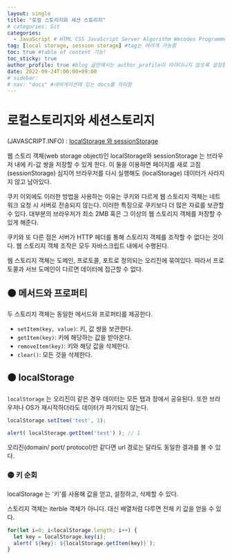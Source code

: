 ```yaml
---
layout: single
title: "로컬 스토리지와 세션 스토리지"
# categories: Git
categories:
  - JavaScript # HTML CSS JavaScript Server Algorithm Wecodes Programmers CS Github Blog
tag: [local storage, session storage] #tag는 여러개 가능함
toc: true #table of content 기능!
toc_sticky: true
author_profile: true #blog 글안에서는 author_profile이 따라다니지 않도록 설정함
date: 2022-09-24T:00:00+09:00
# sidebar:
# nav: "docs" #네비게이션에 있는 docs를 의미함
---
```

<style>
.crimson {
  color: crimson;
  font-weight: bold;
}

.mediumblue {
  color: mediumblue;
  font-weight: bold;
}

.forestgreen {
  color: forestgreen;
  font-weight: bold;
}
</style>

# 로컬스토리지와 세션스토리지
(JAVASCRIPT.INFO) : [localStorage 와 sessionStorage](https://ko.javascript.info/localstorage)

웹 스토리 객체(web storage object)인 localStorage와 sessionStorage 는 브라우저 내에 키-값 쌍을 저장할 수 있게 한다. 이 둘을 이용하면 페이지를 새로 고침(sessionStorage) 심지어 브라우저를 다시 실행해도 (localStorage) 데이터가 사라지지 않고 남아있다.

쿠키 이외에도 이러한 방법을 사용하는 이유는 쿠키와 다르게 웹 스토리지 객체는 네트워크 요청 시 서버로 전송되지 않는다. 이러한 특징으로 쿠키보다 더 많은 자료를 보관할 수 있다. 대부분의 브라우저가 최소 2MB 혹은 그 이상의 웹 스토리지 객체를 저장할 수 있게 해준다.

쿠키와 또 다른 점은 서버가 HTTP 헤더를 통해 스토리지 객체를 조작할 수 없다는 것이다. 웹 스토리지 객체 조작은 모두 자바스크립트 내에서 수행된다.

웹 스토리지 객체는 도메인, 프로토콜, 포트로 정의되는 오리진에 묶여있다. 따라서 프로토콜과 서브 도메인이 다르면 데이터에 접근할 수 없다.

## 🟠 메서드와 프로퍼티
두 스토리지 객체는 동일한 메서드와 프로퍼티를 제공한다.
- `setItem(key, value)`: 키, 값 쌍을 보관한다.
- `getItem(key)`: 키에 해당하는 값을 받아온다.
- `removeItem(key)`: 키와 해당 값을 삭제한다.
- `clear()`: 모든 것을 삭제한다.

## 🟠 localStorage
`localStorage` 는 오리진이 같은 경우 데이터는 모든 탭과 창에서 공유된다. 또한 브라우저나 OS가 재시작하더라도 데이터가 파기되지 않는다.

```jsx
localStorage.setItem('test', 1);

alert( localStorage.getItem('test') ); // 1
```

오리진(domain/ port/ protocol)만 같다면 url 경로는 달라도 동일한 결과를 볼 수 있다.

### 🟡 키 순회
localStorage 는 '키'를 사용해 값을 얻고, 설정하고, 삭제할 수 있다.

스토리지 객체는 iterble 객체가 아니다. 대신 배열처럼 다루면 전체 키 값을 얻을 수 있다.

```js
for(let i=0; i<localStorage.length; i++) {
  let key = localStorage.key(i);
  alert(`${key}: ${localStorage.getItem(key)}`);
}
```

<!-- ### 2. Link 넣기

```

유형 1: (설명어를 입력) : [gunhee's coding blog](https://gunhee-jeong.github.io/)
유형 2: (URL 자동연결) : <https://gunhee-jeong.github.io/>
유형 3: (동일 파일 내 '문단으로 이동') : [1. Header로 이동](###-1-header)

```

```bash
.next/static
        ├── AbmKMg9BFeVUuJ7lsQ1w8
        ├── chunks                 // 여러 페이지에서 공통으로 사용되는 번들 파일
        │       └──  pages         // 각 페이지의 번들 파일
        ├── runtime                // 웹팩과 next의 런타임과 관련된 번들 파일
        ├── css                    // 애플리케이션의 모든 페이지에 대한 글로벌 CSS 파일
        └── media                  // 정적으로 가져온 이미지 next/image가 여기에 해시 및 복사
```

<details>
<summary class="black">코드</summary>
<div markdown="1">

```jsx
// helloWorld!
const hello = 'hi';
```
</div>
</details>

1. 특수문자를 제거
2. 스페이스는 -로 바꾸고
3. 대문자는 소문자로!
   그래서 ### 1. Header -> #1-header
 
## Link: [google][https://www.google.com/]

### 3. 수평선

```

---

```

---

### 4. 라인 바꾸기

```

스페이스바를 2번 눌러주면 다음칸으로
이동할 수 있어요!

```

---

스페이스바를 2번 눌러주면
다음칸으로 이동할 수 있어요!

### 5. list 만들기

```

1. 1번
2. 2번
3. 3번

- 순서없는 list
  - 순서없는 list
    - 순서없는 list

```

1. 1번
2. 2번
3. 3번

- 순서없는 list
  - 순서없는 list
    - 순서없는 list

---

### 6. font 관련

```

**진하게** -> 볼드
_기울여서_ -> 이탤릭체
~~취소선~~ -> 취소선

<ul>밑줄넣기</ul> -> 밑줄
<span style="color:crimson">빨간 글씨</span> -> 글자색
이것이 `인라인` 입니다 -> 인라인 코드
```

**진하게** -> 볼드
_기울여서_ -> 이탤릭체
~~취소선~~ -> 취소선
<u>밑줄넣기</u> -> 밑줄
<span style="color:crimson">빨간 글씨</span>
이것이 `인라인` 입니다 -> 인라인 코드

---

### 7. 인용구문

```
> coding
>
> > JavaScript
> >
> > > 내가 프짱!
```

> coding
>
> > JavaScript
> >
> > > 내가 프짱!

---

### 8. 이미지 삽입

```
유형1: ('사이즈를 조절' -> HTML 태그 사용) : <img src="https://gunhee-jeong.github.io/assets/images/blogLogo.png" width="300" height="200">
유형2: (이미지 삽입 후 -> 링크 걸기)
[![이미지](https://gunhee-jeong.github.io/assets/images/blogLogo/blogLogo.png)](https://gunhee-jeong.github.io/)
```

유형1: ('사이즈를 조절' -> HTML 태그 사용) : <img src="https://gunhee-jeong.github.io/assets/images/blogLogo.png" width="300" height="200">
유형2: (이미지 삽입 후 -> 링크 걸기)
[![이미지](https://gunhee-jeong.github.io/assets/images/blogLogo.png)](https://gunhee-jeong.github.io/)

### 9. 표 만들기

```
||국어|영어|
| :--- | ---: | :--: |
|건희 | 100점 | 100점
|철수 | 100점 | 100점
```

|      |  국어 | 영어  |
| :--- | ----: | :---: |
| 건희 | 100점 | 100점 |
| 철수 | 100점 | 100점 |

> - header를 넣고 싶은 경우 ---을 사용하고 :을 이용하여 정렬에 사용함!

### 10. 토글 만들기

```
<details>
<summary>여기를 누르세요</summary>
<div markdown="1">
숨겨진 내용
</div>
</details>
```

<details>
<summary>여기를 누르세요</summary>
<div markdown="1">
숨겨진 내용
</details> -->
